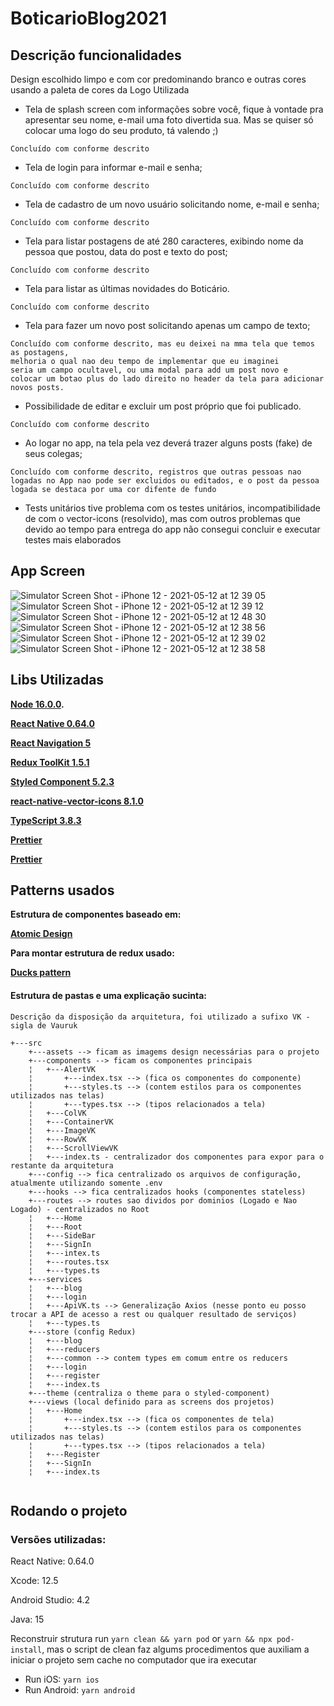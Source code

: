 # BoticarioBlog2021

## Descrição funcionalidades

Design escolhido limpo e com cor predominando branco e outras cores usando a paleta de cores da Logo Utilizada

- Tela de splash screen com informações sobre você, fique à vontade pra
apresentar seu nome, e-mail uma foto divertida sua. Mas se quiser só
colocar uma logo do seu produto, tá valendo ;)
 ```
 Concluído com conforme descrito
 ```
- Tela de login para informar e-mail e senha;
 ```
 Concluído com conforme descrito
 ```
- Tela de cadastro de um novo usuário solicitando nome, e-mail e senha;
 ```
 Concluído com conforme descrito
 ```
- Tela para listar postagens de até 280 caracteres, exibindo nome da pessoa que
postou, data do post e texto do post;
 ```
 Concluído com conforme descrito
 ```
- Tela para listar as últimas novidades do Boticário.
 ```
 Concluído com conforme descrito
 ```
- Tela para fazer um novo post solicitando apenas um campo de texto;
 ```
 Concluído com conforme descrito, mas eu deixei na mma tela que temos as postagens, 
 melhoria o qual nao deu tempo de implementar que eu imaginei 
 seria um campo ocultavel, ou uma modal para add um post novo e 
 colocar um botao plus do lado direito no header da tela para adicionar novos posts.
 
 ```
- Possibilidade de editar e excluir um post próprio que foi publicado.
 ```
 Concluído com conforme descrito
 ```
- Ao logar no app, na tela pela vez deverá trazer alguns posts (fake) de seus
colegas;
 ```
 Concluído com conforme descrito, registros que outras pessoas nao logadas no App nao pode ser excluidos ou editados, e o post da pessoa logada se destaca por uma cor difente de fundo
 ```
 
 - Tests unitários tive problema com os testes unitários, incompatibilidade de com o vector-icons (resolvido), mas com outros problemas que devido ao tempo para entrega do app não consegui concluir e executar testes mais elaborados

## App Screen
![Simulator Screen Shot - iPhone 12 - 2021-05-12 at 12 39 05](https://user-images.githubusercontent.com/12579082/118005582-e2c7c380-b320-11eb-9646-54b5892ead97.png)
![Simulator Screen Shot - iPhone 12 - 2021-05-12 at 12 39 12](https://user-images.githubusercontent.com/12579082/118005588-e3605a00-b320-11eb-9b73-44ecad75fee9.png)
![Simulator Screen Shot - iPhone 12 - 2021-05-12 at 12 48 30](https://user-images.githubusercontent.com/12579082/118005557-dfccd300-b320-11eb-81c3-c5dc676a8c1a.png)
![Simulator Screen Shot - iPhone 12 - 2021-05-12 at 12 38 56](https://user-images.githubusercontent.com/12579082/118005562-e0fe0000-b320-11eb-9616-d4c0065403de.png)
![Simulator Screen Shot - iPhone 12 - 2021-05-12 at 12 39 02](https://user-images.githubusercontent.com/12579082/118005579-e22f2d00-b320-11eb-8dd8-6c4380e7e4c3.png)
![Simulator Screen Shot - iPhone 12 - 2021-05-12 at 12 38 58](https://user-images.githubusercontent.com/12579082/118005567-e1969680-b320-11eb-9ca8-9786a3943980.png)

## Libs Utilizadas
 **[Node 16.0.0](https://nodejs.org/en/).**
 
 **[React Native 0.64.0](https://reactnative.dev/)**
 
 **[React Navigation 5](https://reactnavigation.org/blog/2020/02/06/react-navigation-5.0/)**
 
 **[Redux ToolKit 1.5.1](https://redux-toolkit.js.org/)**
 
 **[Styled Component 5.2.3](https://styled-components.com/)**
 
 **[react-native-vector-icons 8.1.0](https://github.com/oblador/react-native-vector-icons)**
 
 **[TypeScript 3.8.3](https://www.typescriptlang.org/docs/)**
 
 **[Prettier](https://prettier.io/docs/en/index.html)**
 
 **[Prettier](https://prettier.io/docs/en/index.html)**
 
 ## Patterns usados
 **Estrutura de componentes baseado em:**
 
 **[Atomic Design]( https://medium.com/engineering-zemoso/atomic-design-in-react-react-native-using-a-theming-library-part-1-4fc2e0e2ccc8)**
  
 
 **Para montar estrutura de redux usado:**
 
 **[Ducks pattern]( https://github.com/erikras/ducks-modular-redux)**
  

#### Estrutura de pastas e uma explicação sucinta:

```
Descrição da disposição da arquitetura, foi utilizado a sufixo VK - sigla de Vauruk

+---src
    +---assets --> ficam as imagems design necessárias para o projeto
    +---components --> ficam os componentes principais 
    ¦   +---AlertVK 
    ¦       +---index.tsx --> (fica os componentes do componente)
    ¦       +---styles.ts --> (contem estilos para os componentes utilizados nas telas)
    ¦       +---types.tsx --> (tipos relacionados a tela)
    ¦   +---ColVK
    ¦   +---ContainerVK
    ¦   +---ImageVK
    ¦   +---RowVK
    ¦   +---ScrollViewVK
    ¦   +---index.ts - centralizador dos componentes para expor para o restante da arquitetura 
    +---config --> fica centralizado os arquivos de configuração, atualmente utilizando somente .env
    +---hooks --> fica centralizados hooks (componentes stateless)
    +---routes --> routes sao dividos por dominios (Logado e Nao Logado) - centralizados no Root
    ¦   +---Home
    ¦   +---Root
    ¦   +---SideBar
    ¦   +---SignIn
    ¦   +---intex.ts
    ¦   +---routes.tsx
    ¦   +---types.ts
    +---services
    ¦   +---blog
    ¦   +---login
    ¦   +---ApiVK.ts --> Generalização Axios (nesse ponto eu posso trocar a API de acesso a rest ou qualquer resultado de serviços)
    ¦   +---types.ts
    +---store (config Redux)
    ¦   +---blog
    ¦   +---reducers
    ¦   +---common --> contem types em comum entre os reducers
    ¦   +---login
    ¦   +---register
    ¦   +---index.ts
    +---theme (centraliza o theme para o styled-component)
    +---views (local definido para as screens dos projetos)
    ¦   +---Home
    ¦       +---index.tsx --> (fica os componentes de tela)
    ¦       +---styles.ts --> (contem estilos para os componentes utilizados nas telas)
    ¦       +---types.tsx --> (tipos relacionados a tela)
    ¦   +---Register
    ¦   +---SignIn
    ¦   +---index.ts
    
```


## Rodando o projeto 
### Versões utilizadas:

React Native: 0.64.0

Xcode: 12.5

Android Studio: 4.2 

Java: 15


Reconstruir strutura run `yarn clean && yarn pod` or `yarn && npx pod-install`, mas o script de clean faz algums procedimentos que auxiliam
a iniciar o projeto sem cache no computador que ira executar

- Run iOS: `yarn ios`
- Run Android: `yarn android`


